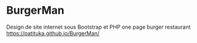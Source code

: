 # BurgerMan

Design de site internet sous Bootstrap et PHP
one page burger restaurant 
https://patituka.github.io/BurgerMan/


